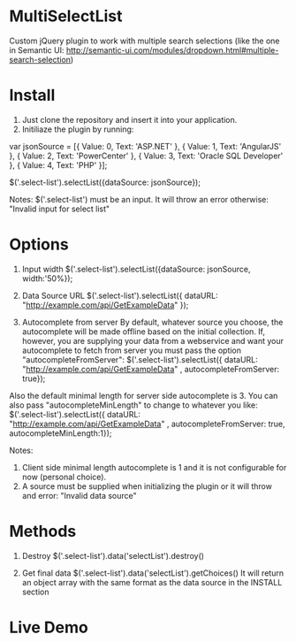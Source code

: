 # MultiSelectList

Custom jQuery plugin to work with multiple search selections (like the one in Semantic UI: http://semantic-ui.com/modules/dropdown.html#multiple-search-selection)

# Install

1. Just clone the repository and insert it into your application. 
2. Initiliaze the plugin by running: 

var jsonSource =  [{ Value: 0, Text: 'ASP.NET' }, { Value: 1, Text: 'AngularJS' }, { Value: 2, Text: 'PowerCenter' }, { Value: 3, Text: 'Oracle SQL Developer' }, { Value: 4, Text: 'PHP' }];

$('.select-list').selectList({dataSource: jsonSource});

Notes: $('.select-list') must be an input. It will throw an error otherwise: "Invalid input for select list"

# Options

1. Input width
  $('.select-list').selectList({dataSource: jsonSource, width:'50%});

2. Data Source URL
  $('.select-list').selectList({ dataURL: "http://example.com/api/GetExampleData" });

3. Autocomplete from server
  By default, whatever source you choose, the autocomplete will be made offline based on the initial collection. If, however, you are supplying your data from a webservice and want your autocomplete to fetch from server you must pass the option "autocompleteFromServer":
  $('.select-list').selectList({ dataURL: "http://example.com/api/GetExampleData"  , autocompleteFromServer: true});

  Also the default minimal length for server side autocomplete is 3. You can also pass "autocompleteMinLength" to change to whatever you like:
  $('.select-list').selectList({ dataURL: "http://example.com/api/GetExampleData"  , autocompleteFromServer: true, autocompleteMinLength:1});
  
Notes: 
  1. Client side minimal length autocomplete is 1 and it is not configurable for now (personal choice).
  2. A source must be supplied when initializing the plugin or it will throw and error: "Invalid data source"

# Methods

1. Destroy
  $('.select-list').data('selectList').destroy()

2. Get final data
  $('.select-list').data('selectList').getChoices()
  It will return an object array with the same format as the data source in the INSTALL section


# Live Demo

